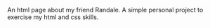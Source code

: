 An html page about my friend Randale.
A simple personal project to exercise my html and css skills.
